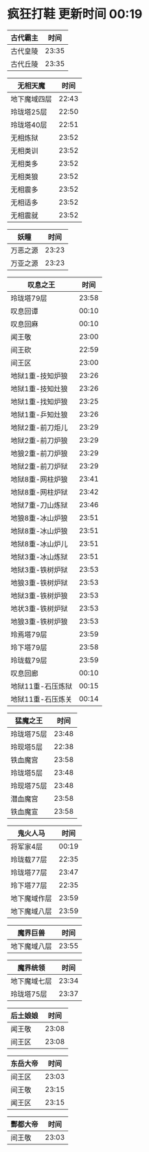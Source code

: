 # 疯狂打鞋 更新时间 00:19

| 古代霸主   | 时间    |
|--------|-------|
| 古代皇陵 | 23:35 |
| 古代丘陵 | 23:35 |

| 无相天魔   | 时间    |
|--------|-------|
| 地下魔域四层 | 22:43 |
| 玲珑塔25层 | 22:50 |
| 玲珑塔40层 | 22:51 |
| 无相炼狱 | 23:52 |
| 无相类训 | 23:52 |
| 无相类多 | 23:52 |
| 无相类狼 | 23:52 |
| 无相震多 | 23:52 |
| 无相适多 | 23:52 |
| 无相震就 | 23:52 |

| 妖瞳   | 时间    |
|--------|-------|
| 万恶之源 | 23:23 |
| 万亚之源 | 23:23 |

| 叹息之王   | 时间    |
|--------|-------|
| 玲珑塔79层 | 23:58 |
| 叹息回谭 | 00:10 |
| 叹息回麻 | 00:10 |
| 闻王敬 | 23:00 |
| 间王砍 | 22:59 |
| 间王区 | 23:00 |
| 地狱1重-技知炉狼 | 23:26 |
| 地狱1重-技知灶狼 | 23:26 |
| 地狱1重-找知炉狼 | 23:25 |
| 地狱1重-乒知灶狼 | 23:26 |
| 地狱2重-前刀炬儿 | 23:29 |
| 地狱2重-前刀炉狼 | 23:29 |
| 地狼2重-前刀炉狼 | 23:29 |
| 地狱2重-前刀炉狱 | 23:29 |
| 地狱8重-网柱炉狼 | 23:41 |
| 地狱8重-网柱炉狱 | 23:42 |
| 地狱7重-刀山炼狱 | 23:46 |
| 地狼8重-冰山炉狼 | 23:51 |
| 地狱8重-冰山炉狼 | 23:51 |
| 地狱8重-冰山炉儿 | 23:51 |
| 地狱3重-冰山炼狱 | 23:51 |
| 地狱3重-铁树炉狱 | 23:53 |
| 地狼3重-铁树炉狱 | 23:53 |
| 地狱3重-铁树炉狼 | 23:53 |
| 地状3重-铁树炉狱 | 23:53 |
| 地狼3重-铁树炉狼 | 23:53 |
| 玲焉塔79层 | 23:59 |
| 玲下塔79层 | 23:58 |
| 玲珑载79层 | 23:59 |
| 叹息回廊 | 00:10 |
| 地狱11重-石压炼狱 | 00:15 |
| 地狱11重-石压炼关 | 00:14 |

| 猛魔之王   | 时间    |
|--------|-------|
| 玲珑塔75层 | 23:48 |
| 玲现塔5层 | 22:38 |
| 铁血魔宫 | 23:58 |
| 玲珑塔5层 | 23:48 |
| 玲现塔75层 | 23:48 |
| 潜血魔宫 | 23:58 |
| 铁血魔宣 | 23:58 |

| 鬼火人马   | 时间    |
|--------|-------|
| 将军家4层 | 00:19 |
| 玲珑载77层 | 22:35 |
| 玲珑塔77层 | 23:47 |
| 玲下塔77层 | 22:35 |
| 地下魔域作层 | 23:59 |
| 地下魔域八层 | 23:59 |

| 魔界巨兽   | 时间    |
|--------|-------|
| 地下魔域八层 | 23:55 |

| 魔界统领   | 时间    |
|--------|-------|
| 地下魔域七层 | 23:34 |
| 玲珑塔75层 | 23:37 |

| 后土娘娘   | 时间    |
|--------|-------|
| 闻王敬 | 23:08 |
| 间王区 | 23:08 |

| 东岳大帝   | 时间    |
|--------|-------|
| 间王区 | 23:03 |
| 间王敬 | 23:15 |
| 闻王区 | 23:15 |

| 酆都大帝   | 时间    |
|--------|-------|
| 间王敬 | 23:03 |